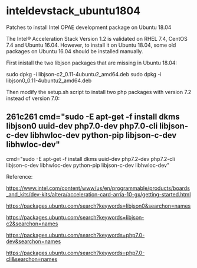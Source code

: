 # inteldevstack_ubuntu1804
Patches to install Intel OPAE development package on Ubuntu 18.04

The Intel® Acceleration Stack Version 1.2 is validated on RHEL 7.4, CentOS 7.4 and Ubuntu 16.04.
However, to install it on Ubuntu 18.04, some old packages on Ubuntu 16.04 should be installed manually.

First inistall the two libjson packages that are missing in Ubuntu 18.04:

sudo dpkg -i libjson-c2_0.11-4ubuntu2_amd64.deb
sudo dpkg -i libjson0_0.11-4ubuntu2_amd64.deb

Then modify the setup.sh script to install two php packages with version 7.2 instead of version 7.0:

261c261
cmd="sudo -E apt-get -f install dkms libjson0 uuid-dev php7.0-dev php7.0-cli libjson-c-dev libhwloc-dev python-pip libjson-c-dev libhwloc-dev"
---
cmd="sudo -E apt-get -f install dkms uuid-dev php7.2-dev php7.2-cli libjson-c-dev libhwloc-dev python-pip libjson-c-dev libhwloc-dev"

Reference:

https://www.intel.com/content/www/us/en/programmable/products/boards_and_kits/dev-kits/altera/acceleration-card-arria-10-gx/getting-started.html

https://packages.ubuntu.com/search?keywords=libjson0&searchon=names

https://packages.ubuntu.com/search?keywords=libjson-c2&searchon=names

https://packages.ubuntu.com/search?keywords=php7.0-dev&searchon=names

https://packages.ubuntu.com/search?keywords=php7.0-cli&searchon=names
